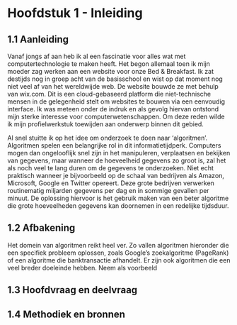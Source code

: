 # Hoofdstuk 1 - Inleiding

## 1.1 Aanleiding

Vanaf jongs af aan heb ik al een fascinatie voor alles wat met computertechnologie te maken heeft. Het begon allemaal toen ik mijn moeder zag werken aan een website voor onze Bed & Breakfast. Ik zat destijds nog in groep acht van de basisschool en wist op dat moment nog niet veel af van het wereldwijde web. De website bouwde ze met behulp van wix.com. Dit is een cloud-gebaseerd platform die niet-technische mensen in de gelegenheid stelt om websites te bouwen via een eenvoudig interface. Ik was meteen onder de indruk en als gevolg hiervan ontstond mijn sterke interesse voor computerwetenschappen. Om deze reden wilde ik mijn profielwerkstuk toewijden aan onderwerp binnen dit gebied.

Al snel stuitte ik op het idee om onderzoek te doen naar ‘algoritmen’. Algoritmen spelen een belangrijke rol in dit informatietijdperk. Computers mogen dan ongelooflijk snel zijn in het manipuleren, verplaatsen en bekijken van gegevens, maar wanneer de hoeveelheid gegevens zo groot is, zal het als noch veel te lang duren om de gegevens te onderzoeken. Niet echt praktisch wanneer je bijvoorbeeld op de schaal van bedrijven als Amazon, Microsoft, Google en Twitter opereert. Deze grote bedrijven verwerken routinematig miljarden gegevens per dag en in sommige gevallen per minuut. De oplossing hiervoor is het gebruik maken van een beter algoritme die grote hoeveelheden gegevens kan doornemen in een redelijke tijdsduur.

## 1.2 Afbakening

Het domein van algoritmen reikt heel ver. Zo vallen algoritmen hieronder die een specifiek probleem oplossen, zoals Google’s zoekalgoritme (PageRank) of een algoritme die banktransactie afhandelt. Er zijn ook algoritmen die een veel breder doeleinde hebben. Neem als voorbeeld

## 1.3 Hoofdvraag en deelvraag

## 1.4 Methodiek en bronnen
